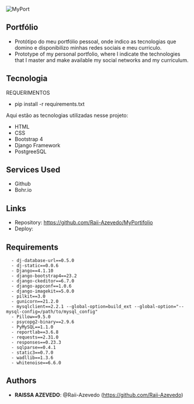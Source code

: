 ![MyPort](https://github.com/Raii-Azevedo/MyPortifolio/blob/master/MyPort.gif)
 
## Portfólio
 
- Protótipo do meu portfólio pessoal, onde indico as tecnologias que domino e disponibilizo minhas redes sociais e meu curriculo.
- Prototype of my personal portfolio, where I indicate the technologies that I master and make available my social networks and my curriculum.
 
## Tecnologia
REQUERIMENTOS
- pip install -r requirements.txt
 
Aqui estão as tecnologias utilizadas nesse projeto:
- HTML
- CSS
- Bootstrap 4
- Django Framework
- PostgreeSQL

 
## Services Used
 
* Github
* Bohr.io
 
 
## Links
 
  - Repository: https://github.com/Raii-Azevedo/MyPortifolio
  - Deploy: 
 
## Requirements
 
      - dj-database-url==0.5.0
      - dj-static==0.0.6
      - Django==4.1.10
      - django-bootstrap4==23.2
      - django-ckeditor==6.7.0
      - django-appconf==1.0.6 
      - django-imagekit==5.0.0 
      - pilkit==3.0
      - gunicorn==21.2.0
      - mysqlclient==2.2.1 --global-option=build_ext --global-option="--mysql-config=/path/to/mysql_config"
      - Pillow==9.5.0
      - psycopg2-binary==2.9.6
      - PyMySQL==1.1.0
      - reportlab==3.6.8
      - requests==2.31.0
      - responses==0.23.3
      - sqlparse==0.4.1
      - static3==0.7.0
      - wadllib==1.3.6
      - whitenoise==6.6.0

 
## Authors
 
* **RAISSA AZEVEDO**: @Raii-Azevedo (https://github.com/Raii-Azevedo)
 
